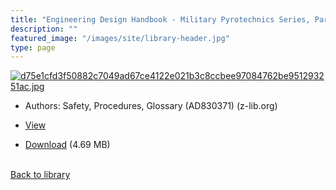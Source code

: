 ```yaml
---
title: "Engineering Design Handbook - Military Pyrotechnics Series, Part Two"
description: ""
featured_image: "/images/site/library-header.jpg"
type: page
---
```


<a href="https://drive.google.com/file/d/1lGy3i-VRGWEXPFYWyDvpK19qWxrvzbt2/view" target="_blank">![d75e1cfd3f50882c7049ad67ce4122e021b3c8ccbee97084762be951293251ac.jpg](/images/library/d75e1cfd3f50882c7049ad67ce4122e021b3c8ccbee97084762be951293251ac.jpg)</a>
* Authors: Safety, Procedures, Glossary (AD830371) (z-lib.org)
* <a href="https://drive.google.com/file/d/1lGy3i-VRGWEXPFYWyDvpK19qWxrvzbt2/view" target="_blank">View</a>

* [Download](https://drive.google.com/uc?export=download&id=1lGy3i-VRGWEXPFYWyDvpK19qWxrvzbt2) (4.69 MB)

<br />[Back to library](/library/)

